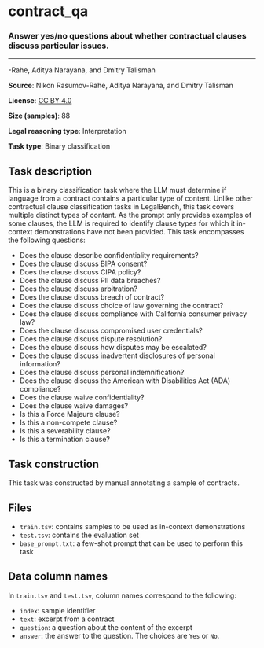 # contract_qa

### Answer yes/no questions about whether contractual clauses discuss particular issues.
---

-Rahe, Aditya Narayana, and Dmitry Talisman

**Source**: Nikon Rasumov-Rahe, Aditya Narayana, and Dmitry Talisman

**License**: [CC BY 4.0](https://creativecommons.org/licenses/by/4.0/)

**Size (samples)**: 88

**Legal reasoning type**: Interpretation

**Task type**: Binary classification

## Task description

This is a binary classification task where the LLM must determine if language from a contract contains a particular type of content. Unlike other contractual clause classification tasks in LegalBench, this task covers multiple distinct types of contant. As the prompt only provides examples of some clauses, the LLM is required to identify clause types for which it in-context demonstrations have not been provided. This task encompasses the following questions:

- Does the clause describe confidentiality requirements?
- Does the clause discuss BIPA consent?
- Does the clause discuss CIPA policy?
- Does the clause discuss PII data breaches?
- Does the clause discuss arbitration?
- Does the clause discuss breach of contract?
- Does the clause discuss choice of law governing the contract?
- Does the clause discuss compliance with California consumer privacy law?
- Does the clause discuss compromised user credentials?
- Does the clause discuss dispute resolution?
- Does the clause discuss how disputes may be escalated?
- Does the clause discuss inadvertent disclosures of personal information?
- Does the clause discuss personal indemnification?
- Does the clause discuss the American with Disabilities Act (ADA) compliance?
- Does the clause waive confidentiality?
- Does the clause waive damages?
- Is this a Force Majeure clause?
- Is this a non-compete clause?
- Is this a severability clause?
- Is this a termination clause?

## Task construction

This task was constructed by manual annotating a sample of contracts.

## Files

- `train.tsv`: contains samples to be used as in-context demonstrations
- `test.tsv`: contains the evaluation set
- `base_prompt.txt`: a few-shot prompt that can be used to perform this task

## Data column names

In `train.tsv` and `test.tsv`, column names correspond to the following:
- `index`: sample identifier
- `text`: excerpt from a contract
- `question`: a question about the content of the excerpt
- `answer`: the answer to the question. The choices are `Yes` or `No`.